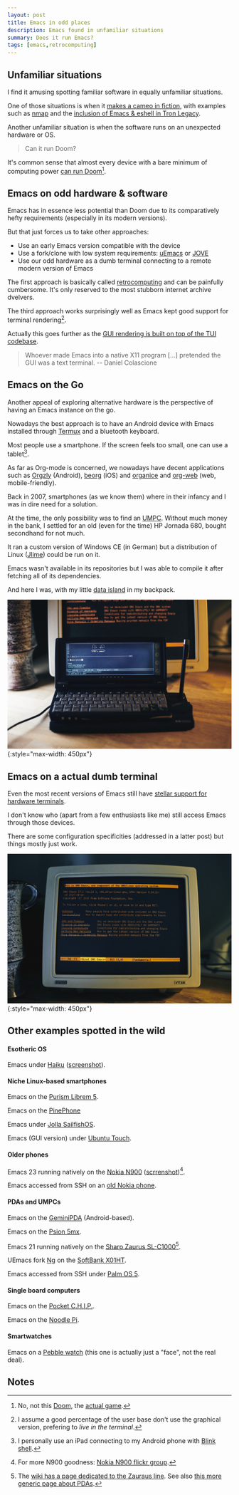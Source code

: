 ```yaml
---
layout: post
title: Emacs in odd places
description: Emacs found in unfamiliar situations
summary: Does it run Emacs?
tags: [emacs,retrocomputing]
---
```


## Unfamiliar situations

I find it amusing spotting familiar software in equally unfamiliar situations.

One of those situations is when it [makes a cameo in fiction](https://ilikeinterfaces.com/), with examples such as [nmap](https://nmap.org/movies/) and the [inclusion of Emacs & eshell in Tron Legacy](https://boingboing.net/2011/04/06/how-emacs-got-into-t.html).

Another unfamiliar situation is when the software runs on an unexpected hardware or OS.

>Can it run Doom?

It's common sense that almost every device with a bare minimum of computing power [can run Doom](https://itrunsdoom.tumblr.com/)[^1].


## Emacs on odd hardware & software

Emacs has in essence less potential than Doom due to its comparatively hefty requirements (especially in its modern versions).

But that just forces us to take other approaches:

 - Use an early Emacs version compatible with the device
 - Use a fork/clone with low system requirements: [uEmacs](https://github.com/torvalds/uemacs) or [JOVE](https://en.wikipedia.org/wiki/JOVE)
 - Use our odd hardware as a dumb terminal connecting to a remote modern version of Emacs

The first approach is basically called [retrocomputing](/tag/retrocomputing/) and can be painfully cumbersome. It's only reserved to the most stubborn internet archive dvelvers.

The third approach works surprisingly well as Emacs kept good support for terminal rendering[^2].

Actually this goes further as the [GUI rendering is built on top of the TUI codebase](https://www.facebook.com/notes/daniel-colascione/buttery-smooth-emacs/10155313440066102).

>Whoever made Emacs into a native X11 program [...] pretended the GUI was a text terminal.
>  -- Daniel Colascione


## Emacs on the Go

Another appeal of exploring alternative hardware is the perspective of having an Emacs instance on the go.

Nowadays the best approach is to have an Android device with Emacs installed through [Termux](https://termux.com/) and a bluetooth keyboard.

Most people use a smartphone. If the screen feels too small, one can use a tablet[^4].

As far as Org-mode is concerned, we nowadays have decent applications such as [Orgzly](http://www.orgzly.com/) (Android), [beorg](https://beorgapp.com/) (iOS) and [organice](https://organice.200ok.ch/) and [org-web](https://org-web.org/) (web, mobile-friendly).

Back in 2007, smartphones (as we know them) where in their infancy and I was in dire need for a solution.

At the time, the only possibility was to find an [UMPC](https://en.wikipedia.org/wiki/Ultra-mobile_PC). Without much money in the bank, I settled for an old (even for the time) HP Jornada 680, bought secondhand for not much.

It ran a custom version of Windows CE (in German) but a distribution of Linux ([Jlime](https://web.archive.org/web/20160301064554/http://jlime.com/wiki/home)) could be run on it.

Emacs wasn't available in its repositories but I was able to compile it after fetching all of its dependencies.

And here I was, with my little [data island](https://en.wikipedia.org/wiki/Data_island) in my backpack.

![emacs_on_hp_jornada_680](/assets/img/emacs_on_hp_jornada_680.jpg){:style="max-width: 450px"}


## Emacs on a actual dumb terminal

Even the most recent versions of Emacs still have [stellar support for hardware terminals](https://www.gnu.org/software/emacs/manual/html_node/emacs/Terminal-Init.html).

I don't know who (apart from a few enthusiasts like me) still access Emacs through those devices.

There are some configuration specificities (addressed in a latter post) but things mostly just work.

![emacs_on_dec_vt320](/assets/img/emacs_on_dec_vt320.jpg){:style="max-width: 450px"}


## Other examples spotted in the wild

#### Esotheric OS

Emacs under [Haiku](https://depot.haiku-os.org/#!/pkg/emacs/haikuports/26/2/-/-/1/x86_64?bcguid=bc157-URXX) ([screenshot](https://imgur.com/GCa6CFK)).


#### Niche Linux-based smartphones

Emacs on the [Purism Librem 5](https://twitter.com/puri_sm/status/1144394797517402114).

Emacs on the [PinePhone](https://social.pixie.town/@theonefreeman/103623829020543902)

Emacs under [Jolla SailfishOS](https://www.reddit.com/r/unixporn/comments/1wwpe3/gnu_emacs_in_sailfish_os/).

Emacs (GUI version) under [Ubuntu Touch](https://imgur.com/ZGWH6Nm).


#### Older phones

Emacs 23 running natively on the [Nokia N900](https://talk.maemo.org/showthread.php?s=c5e3e5b32f8fe6d2a08d76503164c9d5&t=37241) ([scrrenshot](https://talk.maemo.org/attachment.php?s=c5e3e5b32f8fe6d2a08d76503164c9d5&attachmentid=7364&stc=1&d=1266616914))[^3].

Emacs accessed from SSH on an [old Nokia phone](http://archive.eglug.org/node/27).


#### PDAs and UMPCs

Emacs on the [GeminiPDA](https://twitter.com/komecha/status/1021370513707347969) (Android-based).

Emacs on the [Psion 5mx](http://muru.com/linux/psion/kernel/).

Emacs 21 running natively on the [Sharp Zaurus SL-C1000](https://web.archive.org/web/20160426190322/http://pda.sukareruhito.com/2007/05/zaurus_slc1000emacshowm.html)[^5].

UEmacs fork [Ng](https://web.archive.org/web/20060610210357/http://tillanosoft.com/ce/ngj.html) on the [SoftBank X01HT](https://web.archive.org/web/20150514125016/http://pda.sukareruhito.com/2007/05/x01htemacsng_for_win32micro_em.html).

Emacs accessed from SSH under [Palm OS 5](http://www.sealiesoftware.com/pssh/).


#### Single board computers

Emacs on the [Pocket C.H.I.P.](https://www.reddit.com/r/emacs/comments/ajwtcb/emacs_on_the_go/).

Emacs on the [Noodle Pi](https://twitter.com/noodle_pi/status/996427835630747648).


#### Smartwatches

Emacs on a [Pebble watch](https://www.reddit.com/r/emacs/comments/7oqr5s/i_must_have_emacs_on_everything_even_my_smartwatch/) (this one is actually just a "face", not the real deal).


## Notes

[^1]: No, not this [Doom](https://github.com/hlissner/doom-emacs), the [actual game](https://en.wikipedia.org/wiki/Doom_(1993_video_game)).

[^2]: I assume a good percentage of the user base don't use the graphical version, prefering to _live in the terminal_.

[^3]: For more N900 goodness: [Nokia N900 flickr group](https://www.flickr.com/photos/n900user/).

[^4]: I personally use an iPad connecting to my Android phone with [Blink shell](https://blink.sh/).

[^5]: The [wiki has a page dedicated to the Zauraus line](https://www.emacswiki.org/emacs/EmacsForZaurus). See also [this more generic page about PDAs](https://www.emacswiki.org/emacs/Emacs_and_EmacsWikiMode_on_PDAs).
